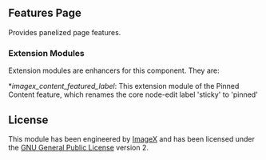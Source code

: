 ## Features Page

Provides panelized page features.

### Extension Modules

Extension modules are enhancers for this component. They are:

 **imagex_content_featured_label*: This extension module of the Pinned Content feature, which renames the core node-edit label 'sticky' to 'pinned'

## License

This module has been engineered by [ImageX](http://www.imagexmedia.com) and has been licensed under the [GNU General Public License](http://www.gnu.org/licenses/gpl-2.0.html) version 2.

